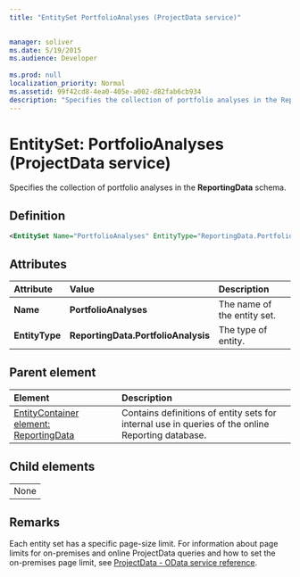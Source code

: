 ```yaml
---
title: "EntitySet PortfolioAnalyses (ProjectData service)"

 
manager: soliver
ms.date: 5/19/2015
ms.audience: Developer
 
ms.prod: null
localization_priority: Normal
ms.assetid: 99f42cd8-4ea0-405e-a002-d82fab6cb934
description: "Specifies the collection of portfolio analyses in the ReportingData schema."
---
```


# EntitySet: PortfolioAnalyses (ProjectData service)

Specifies the collection of portfolio analyses in the **ReportingData** schema. 
  
## Definition

```XML
<EntitySet Name="PortfolioAnalyses" EntityType="ReportingData.PortfolioAnalysis" />

```

## Attributes

|**Attribute**|**Value**|**Description**|
|:-----|:-----|:-----|
|**Name** <br/> |**PortfolioAnalyses** <br/> |The name of the entity set.  <br/> |
|**EntityType** <br/> |**ReportingData.PortfolioAnalysis** <br/> |The type of entity.  <br/> |
   
## Parent element

|**Element**|**Description**|
|:-----|:-----|
|[EntityContainer element: ReportingData](entitycontainer-reportingdata-projectdata-service.md) <br/> |Contains definitions of entity sets for internal use in queries of the online Reporting database.  <br/> |
   
## Child elements

||
|:-----|
|None |
   
## Remarks

Each entity set has a specific page-size limit. For information about page limits for on-premises and online ProjectData queries and how to set the on-premises page limit, see [ProjectData - OData service reference](projectdataproject-odata-service-reference.md).
  

